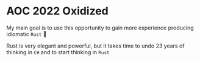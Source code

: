# AOC 2022 Oxidized

My main goal is to use this opportunity to gain more experience producing idiomatic `Rust` 🦀

Rust is very elegant and powerful, but it takes time to undo 23 years of thinking in `C#` and to start thinking in `Rust`